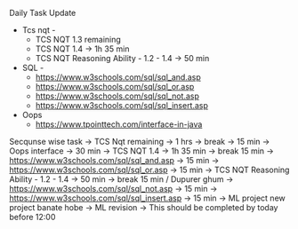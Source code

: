 Daily Task Update
  - Tcs nqt -
      - TCS NQT 1.3 remaining
      - TCS NQT 1.4 -> 1h 35 min
      - TCS NQT Reasoning Ability - 1.2 - 1.4 -> 50 min
  - SQL -
      - https://www.w3schools.com/sql/sql_and.asp
      - https://www.w3schools.com/sql/sql_or.asp
      - https://www.w3schools.com/sql/sql_not.asp
      - https://www.w3schools.com/sql/sql_insert.asp
  - Oops
      - https://www.tpointtech.com/interface-in-java

Secqunse wise task 
  -> TCS Nqt remaining -> 1 hrs 
  -> break -> 15 min
  -> Oops interface -> 30 min
  -> TCS NQT 1.4 -> 1h 35 min
  -> break 15 min
  -> https://www.w3schools.com/sql/sql_and.asp -> 15 min
  -> https://www.w3schools.com/sql/sql_or.asp -> 15 min
  -> TCS NQT Reasoning Ability - 1.2 - 1.4 -> 50 min
  -> break 15 min / Dupurer ghum
  -> https://www.w3schools.com/sql/sql_not.asp -> 15 min
  -> https://www.w3schools.com/sql/sql_insert.asp -> 15 min
  -> ML project new project banate hobe
  -> ML revision 
  -> This should be completed by today before 12:00
